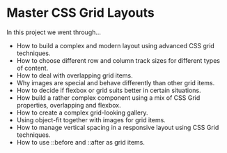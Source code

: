 # Master CSS Grid Layouts

In this project we went through...

- How to build a complex and modern layout using advanced CSS grid techniques.
- How to choose different row and column track sizes for different types of content.
- How to deal with overlapping grid items.
- Why images are special and behave differently than other grid items.
- How to decide if flexbox or grid suits better in certain situations.
- How build a rather complex component using a mix of CSS Grid properties, overlapping and flexbox.
- How to create a complex grid-looking gallery.
- Using object-fit together with images for grid items.
- How to manage vertical spacing in a responsive layout using CSS Grid techniques.
- How to use ::before and ::after as grid items.
